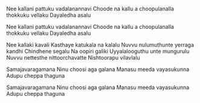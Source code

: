 Nee kallani pattuku vadalanannavi
Choode na kallu
a choopulanalla thokkuku vellaku
Dayaledha asalu


Nee kallani pattuku vadalanannavi
Choode na kallu
a choopulanalla thokkuku vellaku
Dayaledha asalu


Nee kallaki kavali
Kasthaye katukala na kalalu
Nuvvu nulumuthunte yerraga kandhi
Chindhene segalu
Na oopiri galiki
Uyyalalooguthu unte mungurulu
Nuvvu nettesthe nittoorchavatte
Nishtoorapu vilavlalu


Samajavaragamana
Ninu choosi aga galana
Manasu meeda vayasukunna
Adupu cheppa thaguna


Samajavaragamana
Ninu choosi aga galana
Manasu meeda vayasukunna
Adupu cheppa thaguna
